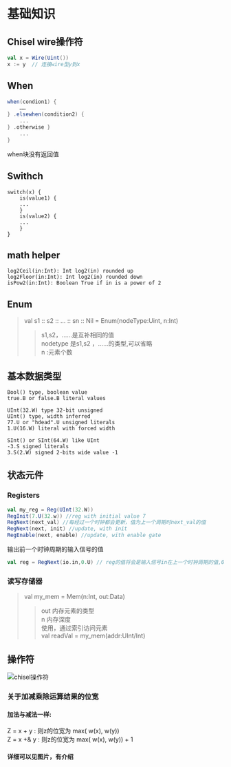# 基础知识
## Chisel wire操作符
```scala
val x = Wire(Uint())
x := y  // 连接wire型y到x
```

## When
```scala
when(condion1) {
    ……
} .elsewhen(condition2) {
    ...
} .otherwise }
    ...
}
```
when块没有返回值  

## Swithch 
```Chisel
switch(x) {
    is(value1) {
    ...
    }
    is(value2) {
    ...
    }
}
```

## math helper
```
log2Ceil(in:Int): Int log2(in) rounded up
log2Floor(in:Int): Int log2(in) rounded down
isPow2(in:Int): Boolean True if in is a power of 2
```

## Enum
> val s1 :: s2 :: ... :: sn :: Nil = Enum(nodeType:Uint, n:Int)  
>> s1,s2，……是互补相同的值  
>> nodetype 是s1,s2 ，……的类型,可以省略  
>> n :元素个数


## 基本数据类型
```
Bool() type, boolean value
true.B or false.B literal values

UInt(32.W) type 32-bit unsigned
UInt() type, width inferred
77.U or "hdead".U unsigned literals
1.U(16.W) literal with forced width

SInt() or SInt(64.W) like UInt
-3.S signed literals
3.S(2.W) signed 2-bits wide value -1
```

## 状态元件
### Registers
```scala
val my_reg = Reg(UInt(32.W))
RegInit(7.U(32.w)) //reg with initial value 7
RegNext(next_val) //每经过一个时钟都会更新，值为上一个周期时next_val的值
RegNext(next, init) //update, with init
RegEnable(next, enable) //update, with enable gate
```
输出前一个时钟周期的输入信号的值  
```scala
val reg = RegNext(io.in,0.U) // reg的值将会是输入信号in在上一个时钟周期的值,0.U是初始化值
```

### 读写存储器
> val my_mem = Mem(n:Int, out:Data)  
>> out 内存元素的类型  
>> n 内存深度  
> 使用，通过索引访问元素  
>> val readVal = my_mem(addr:UInt/Int)

## 操作符
![chisel操作符](img/chisel操作符.png)  
### 关于加减乘除运算结果的位宽
#### 加法与减法一样:
Z = x + y : 则z的位宽为 max( w(x), w(y))  
Z = x +& y : 则z的位宽为 max( w(x), w(y)) + 1  

#### 详细可以见图片，有介绍






